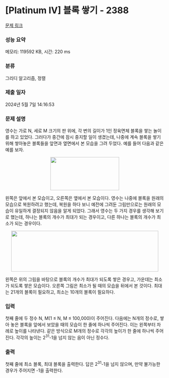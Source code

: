 # [Platinum IV] 블록 쌓기 - 2388 

[문제 링크](https://www.acmicpc.net/problem/2388) 

### 성능 요약

메모리: 119592 KB, 시간: 220 ms

### 분류

그리디 알고리즘, 정렬

### 제출 일자

2024년 5월 7일 14:16:53

### 문제 설명

<p>영수는 가로 N, 세로 M 크기의 판 위에, 각 변의 길이가 1인 정육면체 블록을 쌓는 놀이를 하고 있었다. 그러다가 중간에 잠시 중지할 일이 생겼는데, 나중에 계속 블록을 쌓기 위해 쌓아놓은 블록들을 앞면과 옆면에서 본 모습을 그려 두었다. 예를 들어 다음과 같은 예를 보자.</p>

<p style="text-align: center;"><img alt="" src="https://www.acmicpc.net/JudgeOnline/upload/201103/BIN0001(1).png" style="height:105px; width:218px"></p>

<p>왼쪽은 앞에서 본 모습이고, 오른쪽은 옆에서 본 모습이다. 영수는 나중에 블록을 원래의 모습으로 복원하려고 했는데, 복원을 하다 보니 예전에 그려둔 그림만으로는 원래의 모습이 유일하게 결정되지 않음을 알게 되었다. 그래서 영수는 두 가지 경우를 생각해 보기로 했는데, 하나는 블록의 개수가 최대가 되는 경우이고, 다른 하나는 블록의 개수가 최소가 되는 경우이다.</p>

<p style="text-align: center;"><img alt="" src="https://www.acmicpc.net/JudgeOnline/upload/201103/BIN0002(1).png" style="height:129px; width:466px"></p>

<p>왼쪽은 위의 그림을 바탕으로 블록의 개수가 최대가 되도록 쌓은 경우고, 가운데는 최소가 되도록 쌓은 모습이다. 오른쪽 그림은 최소가 될 때의 모습을 뒤에서 본 것이다. 최대는 21개의 블록이 필요하고, 최소는 10개의 블록이 필요하다.</p>

### 입력 

 <p>첫째 줄에 두 정수 N, M(1 ≤ N, M ≤ 100,000)이 주어진다. 다음에는 N개의 정수로, 쌓아 놓은 블록을 앞에서 보았을 때의 모습이 한 줄에 하나씩 주어진다. 이는 왼쪽부터 차례로 높이를 나타낸다. 같은 방식으로 M개의 정수로 각각의 높이가 한 줄에 하나씩 주어진다. 각각의 높이는 2<sup>31</sup>-1을 넘지 않는 음이 아닌 정수다.</p>

### 출력 

 <p>첫째 줄에 최소 블록, 최대 블록을 출력한다. 답은 2<sup>31</sup>-1을 넘지 않으며, 만약 불가능한 경우가 주어지면 -1을 출력한다.</p>

